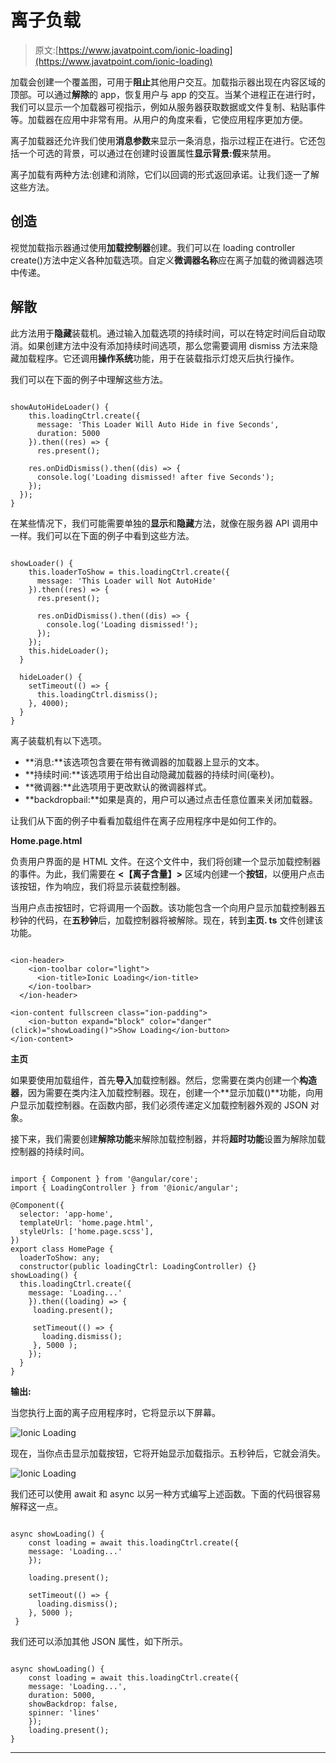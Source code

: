 # 离子负载

> 原文:[https://www.javatpoint.com/ionic-loading](https://www.javatpoint.com/ionic-loading)

加载会创建一个覆盖图，可用于**阻止**其他用户交互。加载指示器出现在内容区域的顶部。可以通过**解除**的 app，恢复用户与 app 的交互。当某个进程正在进行时，我们可以显示一个加载器可视指示，例如从服务器获取数据或文件复制、粘贴事件等。加载器在应用中非常有用。从用户的角度来看，它使应用程序更加方便。

离子加载器还允许我们使用**消息参数**来显示一条消息，指示过程正在进行。它还包括一个可选的背景，可以通过在创建时设置属性**显示背景:假**来禁用。

离子加载有两种方法:创建和消除，它们以回调的形式返回承诺。让我们逐一了解这些方法。

## 创造

视觉加载指示器通过使用**加载控制器**创建。我们可以在 loading controller create()方法中定义各种加载选项。自定义**微调器名称**应在离子加载的微调器选项中传递。

## 解散

此方法用于**隐藏**装载机。通过输入加载选项的持续时间，可以在特定时间后自动取消。如果创建方法中没有添加持续时间选项，那么您需要调用 dismiss 方法来隐藏加载程序。它还调用**操作系统**功能，用于在装载指示灯熄灭后执行操作。

我们可以在下面的例子中理解这些方法。

```

showAutoHideLoader() {
    this.loadingCtrl.create({
      message: 'This Loader Will Auto Hide in five Seconds',
      duration: 5000
    }).then((res) => {
      res.present();

    res.onDidDismiss().then((dis) => {
      console.log('Loading dismissed! after five Seconds');
    });
  });
}

```

在某些情况下，我们可能需要单独的**显示**和**隐藏**方法，就像在服务器 API 调用中一样。我们可以在下面的例子中看到这些方法。

```

showLoader() {
    this.loaderToShow = this.loadingCtrl.create({
      message: 'This Loader will Not AutoHide'
    }).then((res) => {
      res.present();

      res.onDidDismiss().then((dis) => {
        console.log('Loading dismissed!');
      });
    });
    this.hideLoader();
  }

  hideLoader() {
    setTimeout(() => {
      this.loadingCtrl.dismiss();
    }, 4000);
  }
}

```

离子装载机有以下选项。

*   **消息:**该选项包含要在带有微调器的加载器上显示的文本。
*   **持续时间:**该选项用于给出自动隐藏加载器的持续时间(毫秒)。
*   **微调器:**此选项用于更改默认的微调器样式。
*   **backdropbail:**如果是真的，用户可以通过点击任意位置来关闭加载器。

让我们从下面的例子中看看加载组件在离子应用程序中是如何工作的。

**Home.page.html**

负责用户界面的是 HTML 文件。在这个文件中，我们将创建一个显示加载控制器的事件。为此，我们需要在 **<【离子含量】>** 区域内创建一个**按钮**，以便用户点击该按钮，作为响应，我们将显示装载控制器。

当用户点击按钮时，它将调用一个函数。该功能包含一个向用户显示加载控制器五秒钟的代码，在**五秒钟**后，加载控制器将被解除。现在，转到**主页. ts** 文件创建该功能。

```

<ion-header>
    <ion-toolbar color="light">
      <ion-title>Ionic Loading</ion-title>
    </ion-toolbar>
  </ion-header>

<ion-content fullscreen class="ion-padding">
    <ion-button expand="block" color="danger" (click)="showLoading()">Show Loading</ion-button>
</ion-content>

```

**主页**

如果要使用加载组件，首先**导入**加载控制器。然后，您需要在类内创建一个**构造器**，因为需要在类内注入加载控制器。现在，创建一个**显示加载()**功能，向用户显示加载控制器。在函数内部，我们必须传递定义加载控制器外观的 JSON 对象。

接下来，我们需要创建**解除功能**来解除加载控制器，并将**超时功能**设置为解除加载控制器的持续时间。

```

import { Component } from '@angular/core';
import { LoadingController } from '@ionic/angular';

@Component({
  selector: 'app-home',
  templateUrl: 'home.page.html',
  styleUrls: ['home.page.scss'],
})
export class HomePage {
  loaderToShow: any;
  constructor(public loadingCtrl: LoadingController) {}
showLoading() {
  this.loadingCtrl.create({
    message: 'Loading...'
    }).then((loading) => {
     loading.present();

     setTimeout(() => {
       loading.dismiss();
     }, 5000 );
    });
  }
}

```

**输出:**

当您执行上面的离子应用程序时，它将显示以下屏幕。

![Ionic Loading](../Images/eee3fca7376bad97cd42ece072077737.png)

现在，当你点击显示加载按钮，它将开始显示加载指示。五秒钟后，它就会消失。

![Ionic Loading](../Images/274e342b1b17f20891d588f7a886d640.png)

我们还可以使用 await 和 async 以另一种方式编写上述函数。下面的代码很容易解释这一点。

```

async showLoading() {
    const loading = await this.loadingCtrl.create({
    message: 'Loading...'
    });

    loading.present();

    setTimeout(() => {
      loading.dismiss();
    }, 5000 );
 }

```

我们还可以添加其他 JSON 属性，如下所示。

```

async showLoading() {
    const loading = await this.loadingCtrl.create({
    message: 'Loading...',
    duration: 5000,
    showBackdrop: false,
    spinner: 'lines'
    });
    loading.present();
}

```

* * *